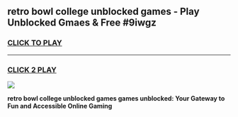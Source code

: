 
## retro bowl college unblocked games - Play Unblocked Gmaes & Free #9iwgz
<h3>
<a href="https://premium.freeplayer.one?title=retro_bowl_college_unblocked_games&ref=03M">CLICK TO PLAY</a></h3>
<hr>

<h3>
<a href="https://premium.freeplayer.one?title=retro_bowl_college_unblocked_games&ref=03M">CLICK 2 PLAY</a>
  
</h3>

<a href="https://premium.freeplayer.one?title=retro_bowl_college_unblocked_games&ref=03M"><img src="https://clearcache.store/games.png"></a>


**retro bowl college unblocked games games unblocked: Your Gateway to Fun and Accessible Online Gaming**
